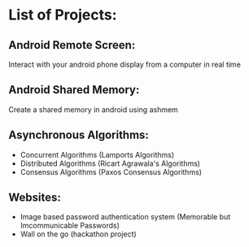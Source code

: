 List of Projects:
=================

Android Remote Screen:
----------------------
Interact with your android phone display from a computer in real time

Android Shared Memory:
----------------------
Create a shared memory in android using ashmem

Asynchronous Algorithms:
------------------------
- Concurrent Algorithms (Lamports Algorithms)
- Distributed Algorithms (Ricart Agrawala's Algorithms)
- Consensus Algorithms (Paxos Consensus Algorithms)

Websites:
---------
- Image based password authentication system (Memorable but Imcommunicable Passwords)
- Wall on the go (hackathon project)
